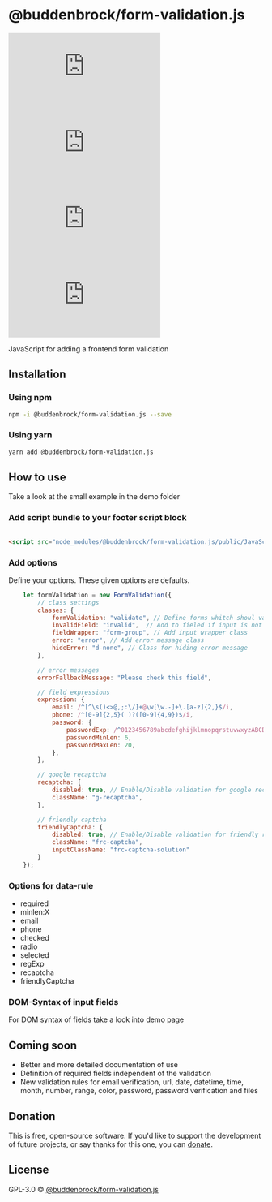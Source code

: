 # @buddenbrock/form-validation.js
![GitHub licenze](https://img.shields.io/github/license/buddenbrock/form-validation.js?style=for-the-badge)
![GitHub release](https://img.shields.io/github/package-json/version/buddenbrock/form-validation.js?style=for-the-badge)
![Last commit](https://img.shields.io/github/last-commit/buddenbrock/form-validation.js?style=for-the-badge)
![GitHub repo size](https://img.shields.io/github/repo-size/buddenbrock/form-validation.js?style=for-the-badge)

JavaScript for adding a frontend form validation

## Installation
### Using npm
```sh
npm -i @buddenbrock/form-validation.js --save
```

### Using yarn
```sh
yarn add @buddenbrock/form-validation.js
```

## How to use
Take a look at the small example in the demo folder

### Add script bundle to your footer script block

```html

<script src="node_modules/@buddenbrock/form-validation.js/public/JavaScript/formValidation.min.js"></script>
```

### Add options
Define your options. These given options are defaults.
````javascript
    let formValidation = new FormValidation({
        // class settings
        classes: {
            formValidation: "validate", // Define forms whitch shoul validate
            invalidField: "invalid",  // Add to fieled if input is not valid
            fieldWrapper: "form-group", // Add input wrapper class
            error: "error", // Add error message class
            hideError: "d-none", // Class for hiding error message
        },

        // error messages
        errorFallbackMessage: "Please check this field",

        // field expressions
        expression: {
            email: /^[^\s()<>@,;:\/]+@\w[\w.-]+\.[a-z]{2,}$/i,
            phone: /^[0-9]{2,5}( )?([0-9]{4,9})$/i,
            password: {
                passwordExp: /^0123456789abcdefghijklmnopqrstuvwxyzABCDEFGHIJKLMNOPQRSTUVWXYZ!@#$%^&*()_+?><:{}[]$/i,
                passwordMinLen: 6,
                passwordMaxLen: 20,
            },
        },

        // google recaptcha
        recaptcha: {
            disabled: true, // Enable/Disable validation for google recaptcha
            className: "g-recaptcha",
        },

        // friendly captcha
        friendlyCaptcha: {
            disabled: true, // Enable/Disable validation for friendly recaptcha
            className: "frc-captcha",
            inputClassName: "frc-captcha-solution"
        }
    });
````

### Options for data-rule
- required
- minlen:X
- email
- phone
- checked
- radio
- selected
- regExp
- recaptcha
- friendlyCaptcha

### DOM-Syntax of input fields
<!-- @TODO: Add dom syntax -->
<!-- @TODO: Add infos for using TYPO3-EXT:recaptcha -->

For DOM syntax of fields take a look into demo page

## Coming soon
- Better and more detailed documentation of use
- Definition of required fields independent of the validation
- New validation rules for email verification, url, date, datetime, time, month, number, range, color, password, password verification and files

## Donation
This is free, open-source software. If you'd like to support the development of future projects, or say thanks for this one, you can [donate](https://www.paypal.me/buddenbrock).

## License
GPL-3.0 &copy; [@buddenbrock/form-validation.js](https://github.com/Buddenbrock/form-validation.js/blob/master/LICENSE)
